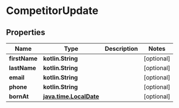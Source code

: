 
# CompetitorUpdate

## Properties
| Name | Type | Description | Notes |
| ------------ | ------------- | ------------- | ------------- |
| **firstName** | **kotlin.String** |  |  [optional] |
| **lastName** | **kotlin.String** |  |  [optional] |
| **email** | **kotlin.String** |  |  [optional] |
| **phone** | **kotlin.String** |  |  [optional] |
| **bornAt** | [**java.time.LocalDate**](java.time.LocalDate.md) |  |  [optional] |



